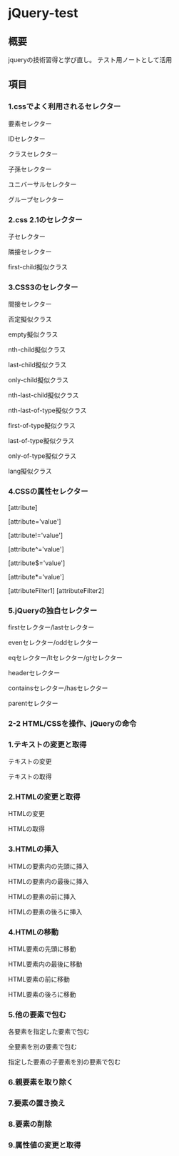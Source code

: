 # jQuery-test

## 概要

jqueryの技術習得と学び直し。
テスト用ノートとして活用

## 項目

### 1.cssでよく利用されるセレクター

要素セレクター

IDセレクター

クラスセレクター

子孫セレクター

ユニバーサルセレクター

グループセレクター

### 2.css 2.1のセレクター

子セレクター

隣接セレクター

first-child擬似クラス

### 3.CSS3のセレクター

間接セレクター

否定擬似クラス

empty擬似クラス

nth-child擬似クラス

last-child擬似クラス

only-child擬似クラス

nth-last-child擬似クラス

nth-last-of-type擬似クラス

first-of-type擬似クラス

last-of-type擬似クラス

only-of-type擬似クラス

lang擬似クラス

### 4.CSSの属性セレクター

[attribute]

[attribute='value']

[attribute!='value']

[attribute^='value']

[attribute$='value']

[attribute*='value']

[attributeFilter1] [attributeFilter2]

### 5.jQueryの独自セレクター

firstセレクター/lastセレクター

evenセレクター/oddセレクター

eqセレクター/ltセレクター/gtセレクター

headerセレクター

containsセレクター/hasセレクター

parentセレクター

### 2-2 HTML/CSSを操作、jQueryの命令

### 1.テキストの変更と取得

テキストの変更

テキストの取得

### 2.HTMLの変更と取得

HTMLの変更

HTMLの取得

### 3.HTMLの挿入

HTMLの要素内の先頭に挿入

HTMLの要素内の最後に挿入

HTMLの要素の前に挿入

HTMLの要素の後ろに挿入

### 4.HTMLの移動

HTML要素の先頭に移動

HTML要素内の最後に移動

HTML要素の前に移動

HTML要素の後ろに移動

### 5.他の要素で包む

各要素を指定した要素で包む

全要素を別の要素で包む

指定した要素の子要素を別の要素で包む

### 6.親要素を取り除く

### 7.要素の置き換え

### 8.要素の削除

### 9.属性値の変更と取得
